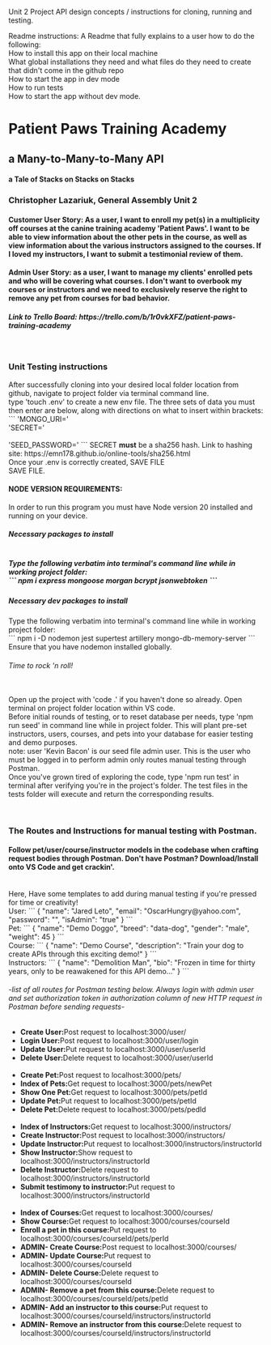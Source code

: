 Unit 2 Project API design concepts / instructions for cloning, running and testing.

Readme instructions:
A Readme that fully explains to a user how to do the following:<br>
How to install this app on their local machine<br>
What global installations they need and what files do they need to create that didn't come in the github repo<br>
How to start the app in dev mode<br>
How to run tests<br>
How to start the app without dev mode.<br>

<h1>Patient Paws Training Academy</h1>
<h2>a Many-to-Many-to-Many API</h2>
<h4>a Tale of Stacks on Stacks on Stacks</h4>
<h3>Christopher Lazariuk, General Assembly Unit 2</h3>
<h4>Customer User Story: As a user, I want to enroll my pet(s) in a multiplicity off courses at the canine training academy 'Patient Paws'. I want to be able to view information about the other pets in the course, as well as view information about the various instructors assigned to the courses. If I loved my instructors, I want to submit a testimonial review of them.</h4>
<h4>Admin User Story: as a user, I want to manage my clients' enrolled pets and who will be covering what courses. I don't want to overbook my courses or instructors and we need to exclusively reserve the right to remove any pet from courses for bad behavior.</h4>
<h5>Link to Trello Board: https://trello.com/b/1r0vkXFZ/patient-paws-training-academy</h5>
<br>
<h3>Unit Testing instructions</h3>
<p>After successfully cloning into your desired local folder location from github, navigate to project folder via terminal command line.
<br>
type 'touch .env' to create a new env file. The three sets of data you must then enter are below, along with directions on what to insert within brackets: <br>
```
'MONGO_URI=<enterLinkInformationToYourMongDBdatabase>'<br>
'SECRET=<enterSHA-256-SECRET-encryptionToPreferredSecretPassword>'<br>
<br>'SEED_PASSWORD=<enterYourDesiredMockPasswordForSeedFiles>'
```
SECRET <strong>must</strong> be a sha256 hash. Link to hashing site: https://emn178.github.io/online-tools/sha256.html
<br>Once your .env is correctly created, SAVE FILE<br>
SAVE FILE.
<h4>NODE VERSION REQUIREMENTS:</h4>
In order to run this program you must have Node version 20 installed and running on your device.
<br>
<h5>Necessary packages to install<h5>
<br> Type the following verbatim into terminal's command line while in working project folder:<br>
```
npm i express mongoose morgan bcrypt jsonwebtoken
```
<br>
<h5>Necessary dev packages to install</h5> Type the following verbatim into terminal's command line while in working project folder: <br>
```
npm i -D nodemon jest supertest artillery mongo-db-memory-server
```
<br>
Ensure that you have nodemon installed globally.
<br>
<h6>Time to rock 'n roll!</h6>
<br>
Open up the project with 'code .' if you haven't done so already. Open terminal on project folder location within VS code.
<br>
Before initial rounds of testing, or to reset database per needs, type 'npm run seed' in command line while in project folder. This will plant pre-set instructors, users, courses, and pets into your database for easier testing and demo purposes. <br>note: user 'Kevin Bacon' is our seed file admin user. This is the user who must be logged in to perform admin only routes manual testing through Postman.
<br>
Once you've grown tired of exploring the code, type 'npm run test' in terminal after verifying you're in the project's folder. The test files in the tests folder will execute and return the corresponding results.
</p>
<br>
<h3>The Routes and Instructions for manual testing with Postman.</h3>
<h4>Follow pet/user/course/instructor models in the codebase when crafting request bodies through Postman. Don't have Postman? Download/Install onto VS Code and get crackin'.</h4>
<br>Here, Have some templates to add during manual testing if you're pressed for time or creativity!<br>
User:
```
{
    "name": "Jared Leto",
    "email": "OscarHungry@yahoo.com",
    "password": "<make your own, please>",
    "isAdmin": "true"
}
```
<br>
Pet:
```
{
    "name": "Demo Doggo",
    "breed": "data-dog",
    "gender": "male",
    "weight": 45
}
```
<br>
Course:
```
{
    "name": "Demo Course",
    "description": "Train your dog to create APIs through this exciting demo!"
}
```
<br>
Instructors:
```
{
    "name": "Demolition Man",
    "bio": "Frozen in time for thirty years, only to be reawakened for this API demo..."
}
```
<br>
<h6>-list of all routes for Postman testing below. Always login with admin user and set authorization token in authorization column of new HTTP request in Postman before sending requests-</h6>
    <ul>
    <li><strong>Create User:</strong>Post request to localhost:3000/user/</li>
    <li><strong>Login User:</strong>Post request to localhost:3000/user/login</li>
    <li><strong>Update User:</strong>Put request to localhost:3000/user/userId</li>
    <li><strong>Delete User:</strong>Delete request to localhost:3000/user/userId</li>
    <br>
    <li><strong>Create Pet:</strong>Post request to localhost:3000/pets/</li>
    <li><strong>Index of Pets:</strong>Get request to localhost:3000/pets/newPet</li>
    <li><strong>Show One Pet:</strong>Get request to localhost:3000/pets/petId</li>
    <li><strong>Update Pet:</strong>Put request to localhost:3000/pets/petId</li>
    <li><strong>Delete Pet:</strong>Delete request to localhost:3000/pets/pedId</li>
    <br>
    <li><strong>Index of Instructors:</strong>Get request to localhost:3000/instructors/</li>
    <li><strong>Create Instructor:</strong>Post request to localhost:3000/instructors/</li>
    <li><strong>Update Instructor:</strong>Put request to localhost:3000/instructors/instructorId</li>
    <li><strong>Show Instructor:</strong>Show request to localhost:3000/instructors/instructorId</li>
    <li><strong>Delete Instructor:</strong>Delete request to localhost:3000/instructors/instructorId</li>
    <li><strong>Submit testimony to instructor:</strong>Put request to localhost:3000/instructors/instructorId</li>
    <br>
    <li><strong>Index of Courses:</strong>Get request to localhost:3000/courses/</li>
    <li><strong>Show Course:</strong>Get request to localhost:3000/courses/courseId</li>
    <li><strong>Enroll a pet in this course:</strong>Put request to localhost:3000/courses/courseId/pets/perId</li>
    <li><strong>ADMIN- Create Course:</strong>Post request to localhost:3000/courses/</li>
    <li><strong>ADMIN- Update Course:</strong>Put request to localhost:3000/courses/courseId</li>
    <li><strong>ADMIN- Delete Course:</strong>Delete request to localhost:3000/courses/courseId</li>
    <li><strong>ADMIN- Remove a pet from this course:</strong>Delete request to localhost:3000/courses/courseId/pets/petId</li>
    <li><strong>ADMIN- Add an instructor to this course:</strong>Put request to localhost:3000/courses/courseId/instructors/instructorId</li>
    <li><strong>ADMIN- Remove an instructor from this course:</strong>Delete request to localhost:3000/courses/courseId/instructors/instructorId</li>
    </ul>
<br>
</ol>
